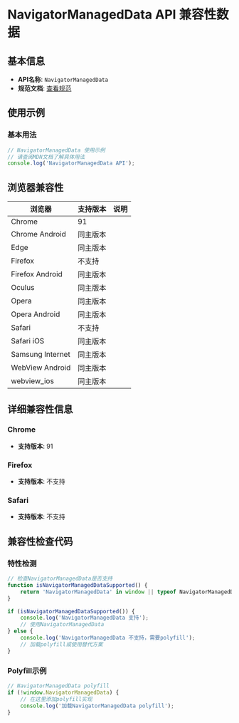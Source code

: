 # NavigatorManagedData API 兼容性数据

## 基本信息

- **API名称**: `NavigatorManagedData`
- **规范文档**: [查看规范](https://wicg.github.io/WebApiDevice/managed_config/#navigatormanageddata)

## 使用示例

### 基本用法

```javascript
// NavigatorManagedData 使用示例
// 请查阅MDN文档了解具体用法
console.log('NavigatorManagedData API');
```

## 浏览器兼容性

| 浏览器 | 支持版本 | 说明 |
|--------|----------|------|
| Chrome | 91 |  |
| Chrome Android | 同主版本 |  |
| Edge | 同主版本 |  |
| Firefox | 不支持 |  |
| Firefox Android | 同主版本 |  |
| Oculus | 同主版本 |  |
| Opera | 同主版本 |  |
| Opera Android | 同主版本 |  |
| Safari | 不支持 |  |
| Safari iOS | 同主版本 |  |
| Samsung Internet | 同主版本 |  |
| WebView Android | 同主版本 |  |
| webview_ios | 同主版本 |  |

## 详细兼容性信息

### Chrome

- **支持版本**: 91

### Firefox

- **支持版本**: 不支持

### Safari

- **支持版本**: 不支持

## 兼容性检查代码

### 特性检测

```javascript
// 检查NavigatorManagedData是否支持
function isNavigatorManagedDataSupported() {
    return 'NavigatorManagedData' in window || typeof NavigatorManagedData !== 'undefined';
}

if (isNavigatorManagedDataSupported()) {
    console.log('NavigatorManagedData 支持');
    // 使用NavigatorManagedData
} else {
    console.log('NavigatorManagedData 不支持，需要polyfill');
    // 加载polyfill或使用替代方案
}
```

### Polyfill示例

```javascript
// NavigatorManagedData polyfill
if (!window.NavigatorManagedData) {
    // 在这里添加polyfill实现
    console.log('加载NavigatorManagedData polyfill');
}
```

